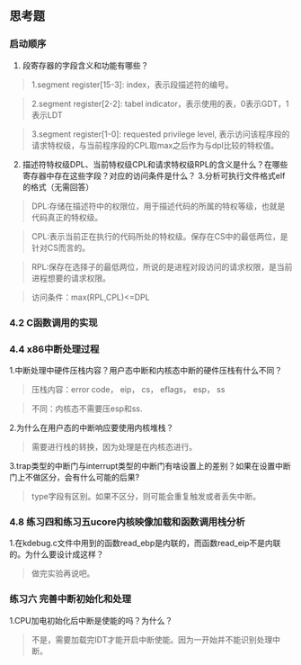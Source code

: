 ## 思考题

### 启动顺序

1. 段寄存器的字段含义和功能有哪些？

> 1.segment register[15-3]: index，表示段描述符的编号。

> 2.segment register[2-2]: tabel indicator，表示使用的表，0表示GDT，1表示LDT

> 3.segment register[1-0]: requested privilege level, 表示访问该程序段的请求特权级，与当前程序段的CPL取max之后作为与dpl比较的特权值。

2. 描述符特权级DPL、当前特权级CPL和请求特权级RPL的含义是什么？在哪些寄存器中存在这些字段？对应的访问条件是什么？
3.分析可执行文件格式elf的格式（无需回答）

> DPL:存储在描述符中的权限位，用于描述代码的所属的特权等级，也就是代码真正的特权级。

> CPL:表示当前正在执行的代码所处的特权级。保存在CS中的最低两位，是针对CS而言的。

> RPL:保存在选择子的最低两位，所说的是进程对段访问的请求权限，是当前进程想要的请求权限。

> 访问条件：max(RPL,CPL)<=DPL

### 4.2 C函数调用的实现

### 4.4 x86中断处理过程

1.中断处理中硬件压栈内容？用户态中断和内核态中断的硬件压栈有什么不同？

> 压栈内容：error code， eip， cs， eflags， esp， ss

> 不同：内核态不需要压esp和ss.

2.为什么在用户态的中断响应要使用内核堆栈？

> 需要进行栈的转换，因为处理是在内核态进行。

3.trap类型的中断门与interrupt类型的中断门有啥设置上的差别？如果在设置中断门上不做区分，会有什么可能的后果?

> type字段有区别。如果不区分，则可能会重复触发或者丢失中断。

### 4.8 练习四和练习五ucore内核映像加载和函数调用栈分析

1.在kdebug.c文件中用到的函数read_ebp是内联的，而函数read_eip不是内联的。为什么要设计成这样？

> 做完实验再说吧。

### 练习六  完善中断初始化和处理 

1.CPU加电初始化后中断是使能的吗？为什么？

> 不是，需要加载完IDT才能开启中断使能。因为一开始并不能识别处理中断。